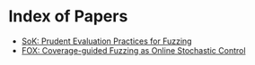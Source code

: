 # Index of Papers
  * [SoK: Prudent Evaluation Practices for Fuzzing](SoK_Prudent_Evaluation_Practices_for_Fuzzing.md)
  * [FOX: Coverage-guided Fuzzing as Online Stochastic Control](FOX.md)
